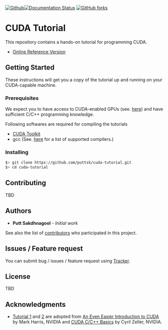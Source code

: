 [![Github](https://img.shields.io/badge/sources-github-green.svg)](https://github.com/puttsk/cuda-tutorial/)[![Documentation Status](https://readthedocs.org/projects/cuda-tutorial/badge/?version=latest)](https://cuda-tutorial.readthedocs.io/en/latest/?badge=latest)
 [![GitHub forks](https://img.shields.io/github/stars/puttsk/cuda-tutorial.svg?style=social&label=Star)](https://github.com/puttsk/cuda-tutorial)

# CUDA Tutorial

This repository contains a hands-on tutorial for programming CUDA. 

* [Online Reference Version](https://cuda-tutorial.readthedocs.io/en/latest/?badge=latest) 

## Getting Started

These instructions will get you a copy of the tutorial up and running on your CUDA-capable machine. 

### Prerequisites

We expect you to have access to CUDA-enabled GPUs (see. [here](https://developer.nvidia.com/cuda-gpus)) and have sufficient C/C++ programming knowledge.

Following softwares are required for compiling the tutorials

* [CUDA Toolkit](https://developer.nvidia.com/cuda-downloads)
* gcc (See. [here](https://docs.nvidia.com/cuda/cuda-toolkit-release-notes/index.html) for a list of supported compilers.)

### Installing

```bash
$> git clone https://github.com/puttsk/cuda-tutorial.git
$> cd cuda-tutorial
```

## Contributing

TBD

## Authors

* **Putt Sakdhnagool** - *Initial work*

See also the list of [contributors](https://github.com/puttsk/cuda-tutorial/graphs/contributors) who participated in this project.

## Issues / Feature request

You can submit bug / issues / feature request using [Tracker](https://github.com/puttsk/cuda-tutorial/issues).

## License

TBD

## Acknowledgments

* [Tutorial 1](./tutorial01/) and [2](./tutorial02/) are adopted from [An Even Easier Introduction to CUDA](https://devblogs.nvidia.com/even-easier-introduction-cuda/) by Mark Harris, NVIDIA and [CUDA C/C++ Basics](http://www.int.washington.edu/PROGRAMS/12-2c/week3/clark_01.pdf) by Cyril Zeller, NVIDIA.
